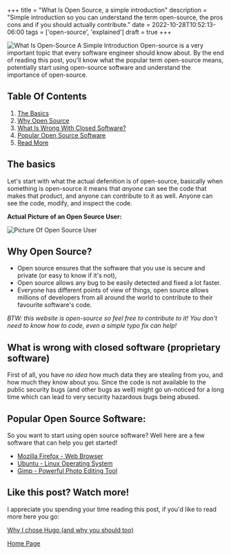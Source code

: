 +++
title = "What Is Open Source, a simple introduction"
description = "Simple introduction so you can understand the term open-source, the pros cons and if you should actually contribute."
date = 2022-10-28T10:52:13-06:00
tags = ['open-source', 'explained']
draft = true
+++

![What Is Open-Source A Simple Introduction](https://res.cloudinary.com/practicaldev/image/fetch/s--hU0iTueZ--/c_imagga_scale,f_auto,fl_progressive,h_420,q_auto,w_1000/https://dev-to-uploads.s3.amazonaws.com/uploads/articles/trvbkfz4x1qoutdh65zm.png)
Open-source is a very important topic that every software engineer should know about. By the end of reading this post, you'll know what the popular term open-source means, potentially start using open-source software and understand the importance of open-source.
<!--more-->

## Table Of Contents
1. [The Basics](#the-basics)
2. [Why Open Source](#why-open-source)
3. [What Is Wrong With Closed Software?](#what-is-wrong-with-closed-software-propietary-software)
4. [Popular Open Source Software](#popular-open-source-software)
5. [Read More](#like-this-post-watch-more)


## The basics
Let's start with what the actual defenition is of open-source, basically when something is open-source it means that *anyone* can see the code that makes that product, and anyone can contribute to it as well. Anyone can see the code, modify, and inspect the code. 


**Actual Picture of an Open Source User:**

![Picture Of Open Source User](https://media.giphy.com/media/Vp3ftHKvKpASA/giphy.gif)

## Why Open Source?
* Open source ensures that the software that you use is secure and private (or easy to know if it's not),
* Open source allows any bug to be easily detected and fixed a lot faster.
* Everyone has different points of view of things, open source allows millions of developers from all around the world to contribute to their favourite software's code.

*BTW: this website is open-source so feel free to contribute to it! You don't need to know how to code, even a simple typo fix can help!*

## What is wrong with closed software (proprietary software)
First of all, you have *no idea* how much data they are stealing from you, and how much they know about you. Since the code is not available to the public security bugs (and other bugs as well) might go un-noticed for a long time which can lead to very security hazardous bugs being abused.

## Popular Open Source Software:
So you want to start using open source software? Well here are a few software that can help you get started!
* [Mozilla Firefox - Web Browser](https://www.mozilla.org/en-US/firefox/new/)
* [Ubuntu - Linux Operating System](https://ubuntu.com/)
* [Gimp - Powerful Photo Editing Tool](https://www.gimp.org/)


## Like this post? Watch more!
I appreciate you spending your time reading this post, if you'd like to read more here you go:

[Why I chose Hugo (and why you should too)](https://the-net-blog.netlify.app/post/why-i-chose-hugo/)

[Home Page](https://the-net-blog.netlify.app)

